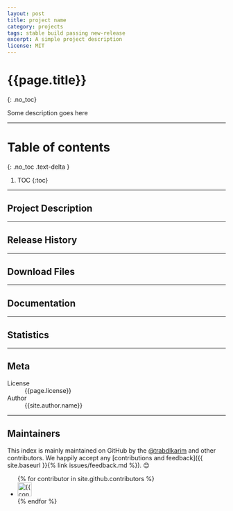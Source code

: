 ```yaml
---
layout: post
title: project name
category: projects
tags: stable build passing new-release
excerpt: A simple project description
license: MIT
---
```


# {{page.title}}
{: .no_toc}

Some description goes here

---

# Table of contents
{: .no_toc .text-delta }

1. TOC 
{:toc}

---

## <i class="fa fa-file-alt"></i> Project Description

---

## <i class="fa fa-stream"></i> Release History

---

## <i class="fa fa-download"></i> Download Files

---

## <i class="fa fa-book"></i> Documentation

---

## <i class="fa fa-chart-pie"></i> Statistics

---

## <i class="fa fa-info-circle"></i> Meta

<dl>
  <dt>License</dt>
  <dd>{{page.license}}</dd>
  <dt>Author</dt>
  <dd>{{site.author.name}}</dd>
</dl>

---

## <i class="fa fa-users"></i> Maintainers

This index is mainly maintained on GitHub by the <a href="https://github.com/trabdlkarim" target="_blank">@trabdlkarim</a> and other contributors. We happily accept any [contributions and feedback]({{ site.baseurl }}{% link issues/feedback.md %}). 😊

<ul class="list-style-none">
{% for contributor in site.github.contributors %}
  <li class="d-inline-block mr-1">
     <a href="{{ contributor.html_url }}"><img src="{{ contributor.avatar_url }}" width="32" height="32" alt="{{ contributor.login }}"/></a>
  </li>
{% endfor %}
</ul>
